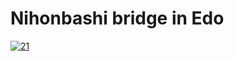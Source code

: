 # Nihonbashi bridge in Edo

[![21](https://upload.wikimedia.org/wikipedia/commons/thumb/5/52/Nihonbashi_bridge_in_Edo.jpg/290px-Nihonbashi_bridge_in_Edo.jpg)](21/README.md)
